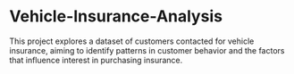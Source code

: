 # Vehicle-Insurance-Analysis
This project explores a dataset of customers contacted for vehicle insurance, aiming to identify patterns in customer behavior and the factors that influence interest in purchasing insurance.
